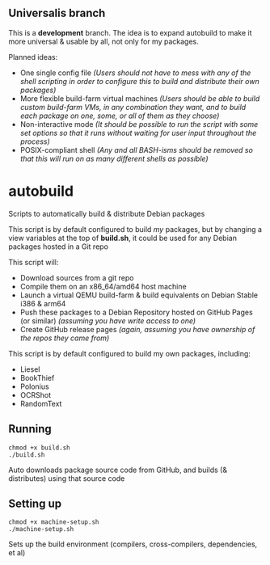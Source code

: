 ## Universalis branch

This is a **development** branch. The idea is to expand autobuild to make it more universal & usable by all, not only for my packages.

Planned ideas:

  - One single config file *(Users should not have to mess with any of the shell scripting in order to configure this to build and distribute their own packages)*
  - More flexible build-farm virtual machines *(Users should be able to build custom build-farm VMs, in any combination they want, and to build each package on one, some, or all of them as they choose)*
  - Non-interactive mode *(It should be possible to run the script with some set options so that it runs without waiting for user input throughout the process)*
  - POSIX-compliant shell *(Any and all BASH-isms should be removed so that this will run on as many different shells as possible)*

# autobuild

Scripts to automatically build & distribute Debian packages

This script is by default configured to build *my* packages, but by changing a view variables at the top of **build.sh**, it could be used for any Debian packages hosted in a Git repo

This script will:

  - Download sources from a git repo
  - Compile them on an x86_64/amd64 host machine
  - Launch a virtual QEMU build-farm & build equivalents on Debian Stable i386 & arm64
  - Push these packages to a Debian Repository hosted on GitHub Pages (or similar) *(assuming you have write access to one)*
  - Create GitHub release pages *(again, assuming you have ownership of the repos they came from)*

This script is by default configured to build my own packages, including:
  - Liesel
  - BookThief
  - Polonius
  - OCRShot
  - RandomText

## Running

```
chmod +x build.sh
./build.sh
```
Auto downloads package source code from GitHub, and builds (& distributes) using that source code
 
## Setting up

```
chmod +x machine-setup.sh
./machine-setup.sh
```

Sets up the build environment (compilers, cross-compilers, dependencies, et al)
